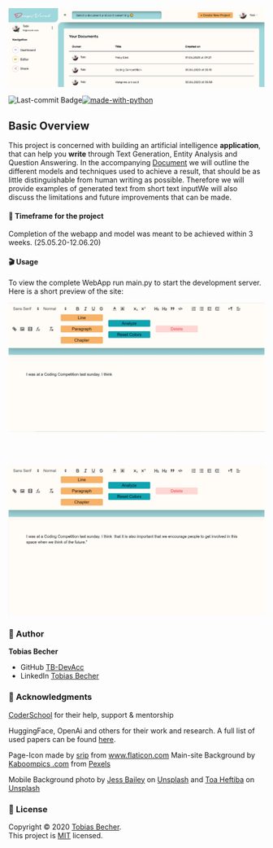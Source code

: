 <p align="center">
    <img src="media/DN_signup.jpg" witdh="100%">
<p>

[![made-with-python](https://img.shields.io/badge/Made%20with-Python-1f425f.svg)](https://www.python.org/)
<img align="left" src="https://img.shields.io/github/last-commit/TB-DevAcc/DeepNovel" alt="Last-commit Badge">

## Basic Overview

This project is concerned with building an artificial intelligence **application**, that can help you **write** through Text Generation, Entity Analysis and Question Answering. In the accompanying [Document](https://hackmd.io/@TB-DevAcc/ryPc0v7sI) we will outline the different models and techniques used to achieve a result, that should be as little distinguishable from human writing as possible. Therefore we will provide examples of generated text from short text inputWe will also discuss the limitations and future improvements that can be made.

#### :date: Timeframe for the project

Completion of the webapp and model was meant to be achieved within 3 weeks. (25.05.20-12.06.20)

#### :clapper: Usage

To view the complete WebApp run main.py to start the development server. Here is a short preview of the site:

<p align="center">
    <img src="media/POC2.jpg" witdh="70%">
<p>
<br><br>
<p align="center">
    <img src="media/POC.jpg" witdh="70%">
<p>

### :boy: Author

**Tobias Becher**

-   GitHub [TB-DevAcc](https://github.com/TB-DevAcc/)
-   LinkedIn [Tobias Becher](https://www.linkedin.com/in/tobias-becher-b34341197)

### :pray: Acknowledgments

[CoderSchool](https://www.coderschool.vn/en/) for their help, support & mentorship <br>

HuggingFace, OpenAi and others for their work and research. A full list of used papers can be found [here](https://hackmd.io/@TB-DevAcc/ryPc0v7sI#Related-Work-amp-Helpful-Links).

Page-Icon made by <a href="https://www.flaticon.com/free-icon/book_2506510" title="srip">srip</a> from <a href="https://www.flaticon.com/" title="Flaticon"> www.flaticon.com</a>
Main-site Background by [Kaboompics .com](https://www.pexels.com/@kaboompics?utm_content=attributionCopyText&utm_medium=referral&utm_source=pexels) from [Pexels](https://www.pexels.com/photo/blank-paper-with-pen-and-coffee-cup-on-wood-table-6357/?utm_content=attributionCopyText&utm_medium=referral&utm_source=pexels)

<span>Mobile Background photo by <a href="https://unsplash.com/@jessbailey?utm_source=unsplash&amp;utm_medium=referral&amp;utm_content=creditCopyText">Jess Bailey</a> on <a href="/?utm_source=unsplash&amp;utm_medium=referral&amp;utm_content=creditCopyText">Unsplash</a></span>
<span>and <a href="https://unsplash.com/@heftiba?utm_source=unsplash&amp;utm_medium=referral&amp;utm_content=creditCopyText">Toa Heftiba</a> on <a href="/s/photos/writing?utm_source=unsplash&amp;utm_medium=referral&amp;utm_content=creditCopyText">Unsplash</a></span>

<div class="https://www.dafont.com/autograf.font"></div>

### 📝 License

Copyright © 2020 [Tobias Becher](https://github.com/TB-DevAcc). <br/>
This project is [MIT](https://github.com/kefranabg/readme-md-generator/blob/master/LICENSE) licensed.
